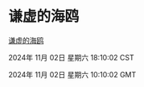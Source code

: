 # 谦虚的海鸥
[谦虚的海鸥](http://219.139.197.74:56308/qxdho/course/base/hotlink/index.php)

2024年 11月 02日 星期六 18:10:02 CST

2024年 11月 02日 星期六 10:10:02 GMT
